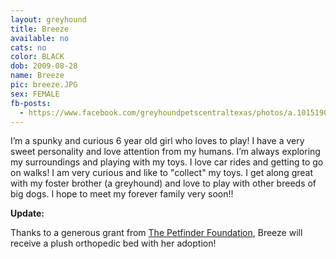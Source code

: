 ```yaml
---
layout: greyhound
title: Breeze
available: no
cats: no
color: BLACK
dob: 2009-08-28
name: Breeze
pic: breeze.JPG
sex: FEMALE
fb-posts:
  - https://www.facebook.com/greyhoundpetscentraltexas/photos/a.10151908156378572.1073741834.100961113571/10154455590218572/?type=3
---
```


I’m a spunky and curious 6 year old girl who loves to play! I have a very sweet personality and love attention from my humans. I’m always exploring my surroundings and playing with my toys. I love car rides and getting to go on walks! I am very curious and like to "collect" my toys. I get along great with my foster brother (a greyhound) and love to play with other breeds of big dogs. I hope to meet my forever family very soon!!

**Update:**

Thanks to a generous grant from [The Petfinder Foundation](http://www.petfinderfoundation.com/), Breeze will receive a plush orthopedic bed with her adoption!
